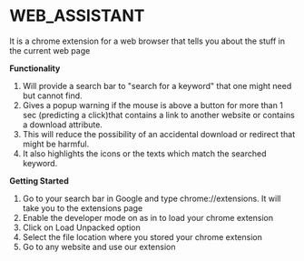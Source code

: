 # WEB_ASSISTANT
It is a chrome extension for a web browser that tells you about the stuff in the current web page

**Functionality**
  1. Will provide a search bar to "search for a keyword" that one might need but cannot find.
  2. Gives a popup warning if the mouse is above a button for more than 1 sec (predicting a click)that contains a link to another website or contains a download attribute.
  3.  This will reduce the possibility of an accidental download or redirect that might be harmful.
  4.  It also highlights the icons or the texts which match the searched keyword.
 
 
 **Getting Started**
  1. Go to your search bar in Google and type chrome://extensions. It will take you to the extensions page
  2. Enable the developer mode on as in to load your chrome extension
  3. Click on Load Unpacked option
  4. Select the file location where you stored your chrome extension
  5. Go to any website and use our extension
